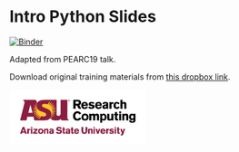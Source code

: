 Intro Python Slides
===================

[![Binder](https://mybinder.org/badge_logo.svg)](https://mybinder.org/v2/gh/jyalim/RCworkshops/master?filepath=intro-python%2Fslides%2FIntroPython.ipynb)

Adapted from PEARC19 talk. 

Download original training materials from [this dropbox link][0].




<img src="../../assets/ASURC_logo.png" width="240">

[0]: https://tinyurl.com/PEARC19Py
